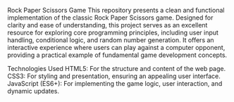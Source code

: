Rock Paper Scissors Game
This repository presents a clean and functional implementation of the classic Rock Paper Scissors game. Designed for clarity and ease of understanding, this project serves as an excellent resource for exploring core programming principles, including user input handling, conditional logic, and random number generation. It offers an interactive experience where users can play against a computer opponent, providing a practical example of fundamental game development concepts.

Technologies Used
HTML5: For the structure and content of the web page.
CSS3: For styling and presentation, ensuring an appealing user interface.
JavaScript (ES6+): For implementing the game logic, user interaction, and dynamic updates.
